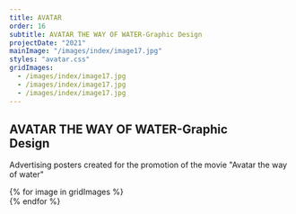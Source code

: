 ```yaml
---
title: AVATAR
order: 16
subtitle: AVATAR THE WAY OF WATER-Graphic Design
projectDate: "2021"
mainImage: "/images/index/image17.jpg"
styles: "avatar.css"
gridImages:
  - /images/index/image17.jpg
  - /images/index/image17.jpg
  - /images/index/image17.jpg
---
```

<section class="section">
    <div class="details-container">
        <h1 class="title">AVATAR THE WAY OF WATER-Graphic<br>Design</h1>
        <p class="description">Advertising posters created for the promotion of the movie "Avatar the way of water"</p>
    </div>
    <div class="grid container">
        {% for image in gridImages %}
            <div class="image-container">
                <img class="img" src="{{ image }}" alt="">
            </div>
        {% endfor %}
    </div>
</section>
